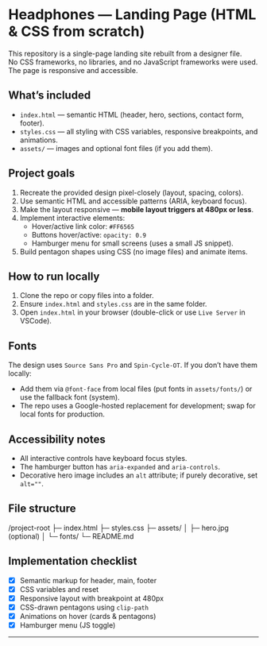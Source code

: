 # Headphones — Landing Page (HTML & CSS from scratch)

This repository is a single-page landing site rebuilt from a designer file.  
No CSS frameworks, no libraries, and no JavaScript frameworks were used. The page is responsive and accessible.

## What’s included

- `index.html` — semantic HTML (header, hero, sections, contact form, footer).
- `styles.css` — all styling with CSS variables, responsive breakpoints, and animations.
- `assets/` — images and optional font files (if you add them).

## Project goals

1. Recreate the provided design pixel-closely (layout, spacing, colors).
2. Use semantic HTML and accessible patterns (ARIA, keyboard focus).
3. Make the layout responsive — **mobile layout triggers at 480px or less**.
4. Implement interactive elements:
   - Hover/active link color: `#FF6565`
   - Buttons hover/active: `opacity: 0.9`
   - Hamburger menu for small screens (uses a small JS snippet).
5. Build pentagon shapes using CSS (no image files) and animate items.

## How to run locally

1. Clone the repo or copy files into a folder.
2. Ensure `index.html` and `styles.css` are in the same folder.
3. Open `index.html` in your browser (double-click or use `Live Server` in VSCode).

## Fonts

The design uses `Source Sans Pro` and `Spin-Cycle-OT`. If you don’t have them locally:
- Add them via `@font-face` from local files (put fonts in `assets/fonts/`) or use the fallback font (system).
- The repo uses a Google-hosted replacement for development; swap for local fonts for production.

## Accessibility notes

- All interactive controls have keyboard focus styles.
- The hamburger button has `aria-expanded` and `aria-controls`.
- Decorative hero image includes an `alt` attribute; if purely decorative, set `alt=""`.

## File structure

/project-root
├─ index.html
├─ styles.css
├─ assets/
│ ├─ hero.jpg (optional)
│ └─ fonts/
└─ README.md

## Implementation checklist

- [x] Semantic markup for header, main, footer
- [x] CSS variables and reset
- [x] Responsive layout with breakpoint at 480px
- [x] CSS-drawn pentagons using `clip-path`
- [x] Animations on hover (cards & pentagons)
- [x] Hamburger menu (JS toggle)

---

